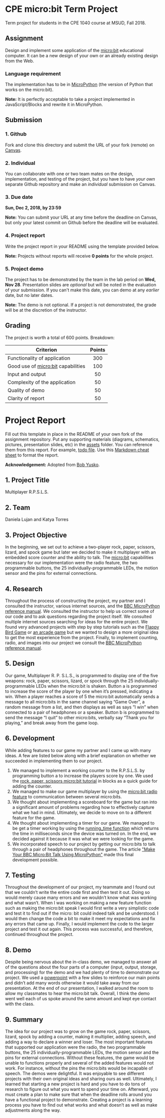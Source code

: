 # CPE micro:bit Term Project

Term project for students in the CPE 1040 course at MSUD, Fall 2018.

## Assignment

Design and implement some application of the [micro:bit](https://microbit.org/) educational computer. It can be a new design of your own or an already existing design from the Web.

### Language requirement

The implementation has to be in [MicroPython](https://microbit-micropython.readthedocs.io/en/latest/) (the version of Python that works on the micro:bit). 

**Note:** It is perfectly acceptable to take a project implemented in JavaScript/Blocks and rewrite it in MicroPython.

## Submission

### 1. Github

Fork and clone this directory and submit the URL of your fork (remote) on [Canvas](https://canvas.instructure.com/courses/1397722/assignments/10046266?module_item_id=20700270).

### 2. Individual

You can collaborate with one or two team mates on the design, implementation, and testing of the project, but you have to have *your own* separate Github repository and make an *individual* submission on Canvas.

### 3. Due date

**Sun, Dec 2, 2018, by 23:59**

**Note:** You can submit your URL at any time before the deadline on Canvas, but only your latest commit on Github before the deadline will be evaluated.

### 4. Project report

Write the project report in your README using the template provided below. 

**Note:** Projects without reports will receive **0 points** for the whole project.

### 5. Project demo

The project has to be demonstrated by the team in the lab period on **Wed, Nov 28**. Presentation slides are *optional* but will be noted in the evaluation of your submission. If you can't make this date, you can demo at any *earlier* date, but no later dates.

**Note:** The demo is not optional. If a project is not demonstrated, the grade will be at the discretion of the instructor.

## Grading

The project is worth a total of 600 points. Breakdown:

| Criterion | Points |
| --- |:---:|
| Functionality of application | 300 |
| Good use of [micro:bit](https://microbit.org/) capabilities | 100 |
| Input and output | 50 |
| Complexity of the application | 50 |
| Quality of demo | 50 |
| Clarity of report | 50 |

# Project Report

Fill out this template in place in the README of your own fork of the assignment repository. Put any supporting materials (diagrams, schematics, pictures, presentation slides, etc) in the [assets](assets) folder. You can reference them from this report. For example, [todo file](assets/todo.md). Use this [Markdown cheat sheet](https://github.com/adam-p/markdown-here/wiki/Markdown-Cheatsheet) to format the report.

**Acknowledgement:** Adopted from [Bob Yusko](mailto:ryusko1@msudenver.edu).

## 1. Project Title

Multiplayer R.P.S.L.S.

## 2. Team

Daniela Lujan and Katya Torres

## 3. Project Objective

In the beginning, we set out to achieve a two-player rock, paper, scissors, lizard, and spock game but later we decided to make it multiplayer with an embedded score counter and the ability to talk. The [micro:bit](https://microbit.org/guide/features/) capabilities necessary for our implementation were the radio feature, the two programmable buttons, the 25 individually-programmable LEDs, the motion sensor and the pins for external connections.
## 4. Research

Throughout the process of constructing the project, my partner and I consulted the instructor, various internet sources, and the [BBC MicroPython reference manual](https://microbit-micropython.readthedocs.io/en/latest/tutorials/introduction.html). We consulted the instructor to help us correct some of our code and to ask questions regarding the project itself. We consulted multiple internet sources searching for ideas for the entire project. We found very advanced projects with step by step tutorials such as the [Flappy Bird Game](https://youtu.be/MO-2DiHDZvg) or [an arcade game](https://youtu.be/99Z4KU8yHyc) but we wanted to design a more original idea to get the most experience from the project. Finally, to implement counting, radio, and images into our project we consult the [BBC MicroPython reference manual](https://microbit-micropython.readthedocs.io/en/latest/tutorials/introduction.html).   

## 5. Design

Our game, Multiplayer R. P. S.L.S., is programmed to display one of the five weapons: rock, paper, scissors, lizard, or spock through the 25 individually-programmable LEDs when the micro:bit is shaken. Button a is programmed to increase the score of the player by one when it’s pressed, indicating a win. When a player reaches a score of 5 the micro:bit automatically sends a message to all micro:bits in the same channel saying “Game Over”, a random message from a list, and then displays as well as says ”I win” when connected to a pair of headphones or a speaker. Button b is programmed to send the message “I quit” to other micro:bits, verbally say “Thank you for playing,” and break away from the game loop. 

## 6. Development

While adding features to our game my partner and I came up with many ideas. A few are listed below along with a brief explanation on whether we succeeded in implementing them to our project.
1. We managed to implement a working counter to the R.P.S.L.S. by programming button a to increase the players score by one. We used the [rock, paper, scissors micro:bit tutorial](https://youtu.be/Jj4i0d27ZZI) in blocks as a quick guide for adding the counter.
2. We managed to make our game multiplayer by using the [micro:bit radio feature](https://microbit-challenges.readthedocs.io/en/latest/tutorials/radio.html 
) to communication between several micro:bits.
3. We thought about implementing a scoreboard for the game but ran into a significant amount of problems regarding how to effectively capture what we had in mind. Ultimately, we decide to move on to a different feature for the game.
4. We thought about implementing a timer for our game. We managed to be get a timer working by using the [running_time function](https://microbit-micropython.readthedocs.io/en/latest/tutorials/buttons.html?highlight=time) which returns the time in milliseconds since the device was turned on. In the end, we decided against it because it was what we were looking for the game.
5. We incorporated speech to our project by getting our micro:bits to talk through a pair of headphones throughout the game.
The article ["Make Your BBC Micro:Bit Talk Using MicroPython"](https://www.hackster.io/anish78/make-your-bbc-micro-bit-talk-using-micropython-7bdb10) made this final development possible.


## 7. Testing

Throughout the development of our project, my teammate and I found out that we couldn’t write the entire code first and then test it out. Doing so would merely cause many errors and we wouldn’t know what was working and what wasn’t. When I was working on making a new feature function such as making the micro:bit speak I would first write a very simplistic code and test it to find out if the micro: bit could indeed talk and be understood. I would then change the code a bit to make it meet my expectations and fix any errors that came up. Finally, I would implement the code to the larger project and test it out again. This process was successful, and therefore, continued throughout the project.

## 8. Demo

Despite being nervous about the in-class demo, we managed to answer all of the questions about the four parts of a computer (input, output, storage, and processing) for the demo and we had plenty of time to demonstrate our project. We used a [powerpoint](https://github.com/Dlujan9/cpe-microbit-project/blob/master/assets/Microbit%20Demonstration.pptx) with a few slides to reinforce our main points and didn’t add many words otherwise it would take away from our presentation. At the end of our presentation, I walked around the room to allow my classmates to hear the micro:bit talk. Overall, I think the demo went well each of us spoke around the same amount and kept eye contact with the class.


## 9. Summary

The idea for our project was to grow on the game rock, paper, scissors, lizard, spock by adding a counter, making it multiplier, adding speech, and adding a way to declare a winner and loser. The most important features that supported our application were the radio, the two programmable buttons, the 25 individually-programmable LEDs, the motion sensor and the pins for external connections. Without these features, the game would be unable to functions properly and several of the added features would not work. For instance, without the pins the micro:bits would be incapable of speech. The demos were delightful. It was enjoyable to see different projects with their own original ideas and sharing ours as well. Ultimately, I learned that starting a new project is hard and you have to do tons of research to figure out what you want to spend your time on. Afterward, you must create a plan to make sure that when the deadline rolls around you have a functional project to demonstrate. Creating a project is a learning process you have to find out what works and what doesn’t as well as make adjustments along the way.

